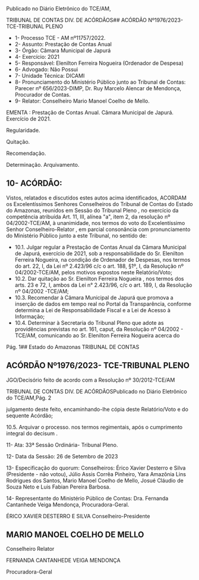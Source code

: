 Publicado  no  Diário  Eletrônico do TCE/AM,

TRIBUNAL DE CONTAS DIV. DE ACÓRDÃOS## ACÓRDÃO Nº1976/2023- TCE-TRIBUNAL PLENO

- 1- Processo TCE - AM nº11757/2022.
- 2- Assunto: Prestação de Contas Anual
- 3- Órgão: Câmara Municipal de Japurá
- 4- Exercício: 2021
- 5- Responsável: Elenilton Ferreira Nogueira (Ordenador de Despesa)
- 6- Advogado: Não Possui
- 7- Unidade Técnica: DICAMI
- 8- Pronunciamento  do  Ministério  Público  junto  ao  Tribunal  de  Contas: Parecer  nº 656/2023-DIMP, Dr. Ruy Marcelo Alencar de Mendonça, Procurador de Contas.
- 9- Relator: Conselheiro Mario Manoel Coelho de Mello.

EMENTA : Prestação  de  Contas  Anual. Câmara Municipal de Japurá. Exercício de 2021.

Regularidade.

Quitação.

Recomendação.

Determinação. Arquivamento.

## 10-  ACÓRDÃO:

Vistos, relatados e discutidos estes autos acima identificados, ACORDAM os Excelentíssimos Senhores Conselheiros do Tribunal de Contas do Estado do Amazonas, reunidos em Sessão do Tribunal Pleno , no exercício da competência atribuída Art. 11, III, alínea "a", item 2, da resolução nº 04/2002-TCE/AM, à unanimidade, nos termos do voto do Excelentíssimo Senhor Conselheiro-Relator , em parcial consonância com pronunciamento do Ministério Público junto a este Tribunal, no sentido de:

- 10.1.  Julgar regular a Prestação de Contas Anual da Câmara Municipal de Japurá,  exercício  de  2021,  sob  a  responsabilidade  do Sr.  Elenilton Ferreira  Nogueira, na  condição  de  Ordenador  de  Despesas,  nos termos  do  art.  22,  I,  da  Lei  nº  2.423/96  c/c  o  art.  188,  §1º,  I,  da Resolução nº 04/2002-TCE/AM, pelos motivos expostos neste Relatório/Voto;
- 10.2.  Dar  quitação ao Sr.  Elenilton  Ferreira  Nogueira , nos  termos  dos arts.  23  e  72,  I,  ambos  da  Lei  n°  2.423/96,  c/c  o  art.  189,  I,  da Resolução nº 04/2002 -TCE/AM;
- 10.3.  Recomendar à  Câmara Municipal de Japurá que promova a inserção de  dados  em  tempo  real  no  Portal  da  Transparência,  conforme determina  a  Lei  de  Responsabilidade  Fiscal  e  a  Lei  de  Acesso  à Informação;
- 10.4.  Determinar à Secretaria do Tribunal Pleno que adote as providências previstas  no  art.  161, caput, da  Resolução  nº  04/2002  -  TCE/AM, comunicando ao Sr. Elenilton Ferreira Nogueira acerca do

Pág. 1## Estado do Amazonas TRIBUNAL DE CONTAS

## ACÓRDÃO Nº1976/2023- TCE-TRIBUNAL PLENO

JGO/Decisório feito de acordo com a Resolução nº 30/2012-TCE/AM

TRIBUNAL DE CONTAS DIV. DE ACÓRDÃOSPublicado  no  Diário  Eletrônico do TCE/AM,Pág. 2

julgamento deste feito, encaminhando-lhe cópia deste Relatório/Voto e do sequente Acórdão;

10.5.  Arquivar o  processo.  nos  termos  regimentais,  após  o  cumprimento integral do decisum .

11-  Ata: 33ª Sessão Ordinária- Tribunal Pleno.

12-  Data da Sessão: 26 de Setembro de 2023

13-  Especificação do quorum: Conselheiros: Érico Xavier Desterro e Silva (Presidente - não votou),  Júlio  Assis  Corrêa  Pinheiro,  Yara  Amazônia  Lins  Rodrigues  dos  Santos, Mario Manoel Coelho de Mello, Josué Cláudio de Souza Neto e Luis Fabian Pereira Barbosa.

14-  Representante do Ministério Público de Contas: Dra. Fernanda Cantanhede Veiga Mendonça, Procuradora-Geral.

ÉRICO XAVIER DESTERRO E SILVA Conselheiro-Presidente

## MARIO MANOEL COELHO DE MELLO

Conselheiro Relator

FERNANDA CANTANHEDE VEIGA MENDONÇA

Procuradora-Geral